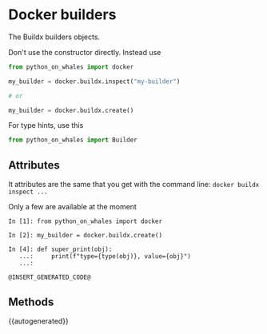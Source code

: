 # Docker builders

The Buildx builders objects.

Don't use the constructor directly. Instead use 
```python
from python_on_whales import docker

my_builder = docker.buildx.inspect("my-builder")

# or

my_builder = docker.buildx.create()

```
For type hints, use this

```python
from python_on_whales import Builder
```

## Attributes

It attributes are the same that you get with the command line:
`docker buildx inspect ...`

Only a few are available at the moment
```
In [1]: from python_on_whales import docker

In [2]: my_builder = docker.buildx.create()

In [4]: def super_print(obj):
   ...:     print(f"type={type(obj)}, value={obj}")
   ...:

@INSERT_GENERATED_CODE@
```

## Methods

{{autogenerated}}
